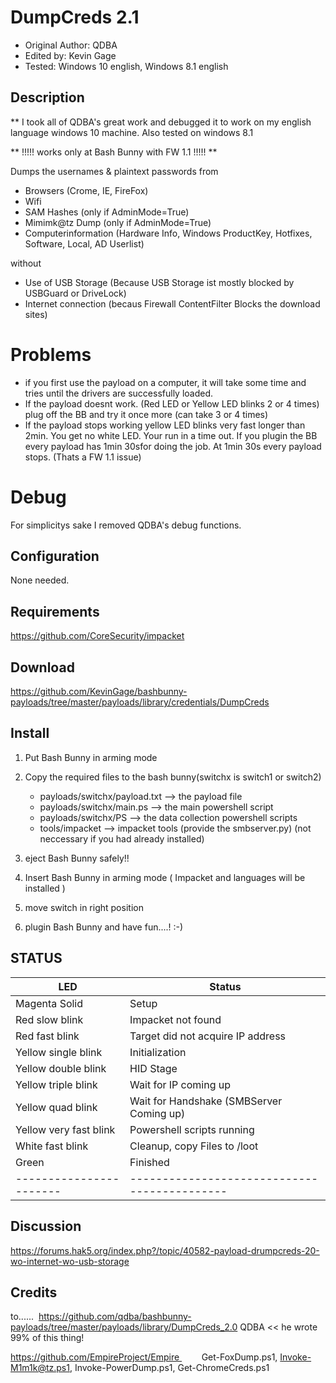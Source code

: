 ﻿# DumpCreds 2.1
* Original Author: QDBA
* Edited by: Kevin Gage
* Tested: Windows 10 english, Windows 8.1 english

## Description

** I took all of QDBA's great work and debugged it to work on my english language windows 10 machine.  Also tested on windows 8.1

** !!!!! works only at Bash Bunny with FW 1.1 !!!!! **

Dumps the usernames & plaintext passwords from 
 * Browsers (Crome, IE, FireFox)
 * Wifi 
 * SAM Hashes (only if AdminMode=True)
 * Mimimk@tz Dump (only if AdminMode=True)
 * Computerinformation (Hardware Info, Windows ProductKey, Hotfixes, Software, Local, AD Userlist)
 
 without 
 * Use of USB Storage (Because USB Storage ist mostly blocked by USBGuard or DriveLock)
 * Internet connection (becaus Firewall ContentFilter Blocks the download sites)
 
 
# Problems
- if you first use the payload on a computer, it will take some time and tries until the drivers are successfully loaded.
- If the payload doesnt work. (Red LED or Yellow LED blinks 2 or 4 times) plug off the BB  and try it once more (can take 3 or 4 times)
- If the payload stops working yellow LED blinks very fast longer than 2min. You get no white LED. Your run in a time out. 
  If you plugin the BB every payload has 1min 30sfor doing the job. At 1min 30s every payload stops. (Thats a FW 1.1 issue)  
 
# Debug 
For simplicitys sake I removed QDBA's debug functions.
 

## Configuration

None needed. 

## Requirements
https://github.com/CoreSecurity/impacket

## Download


https://github.com/KevinGage/bashbunny-payloads/tree/master/payloads/library/credentials/DumpCreds


## Install

1. Put Bash Bunny in arming mode

2. Copy the required files to the bash bunny(switchx is switch1 or switch2)
	* payloads/switchx/payload.txt --> the payload file
	* payloads/switchx/main.ps --> the main powershell script
	* payloads/switchx/PS --> the data collection powershell scripts
	* tools/impacket --> impacket tools (provide the smbserver.py) (not neccessary if you had already installed)
				
3. eject Bash Bunny safely!!

4. Insert Bash Bunny in arming mode ( Impacket and languages will be installed ) 		

5. move switch in right position

6. plugin Bash Bunny and have fun....! :-)


## STATUS

| LED                     | Status                                       |
| ----------------------- | -------------------------------------------- |
| Magenta Solid           | Setup                                        |
| Red slow blink          | Impacket not found                           |
| Red fast blink          | Target did not acquire IP address            |
| Yellow single blink     | Initialization                               |
| Yellow double blink     | HID Stage                                    |
| Yellow triple blink     | Wait for IP coming up                        |
| Yellow quad blink       | Wait for Handshake (SMBServer Coming up)     |
| Yellow very fast blink  | Powershell scripts running                   |
| White fast blink        | Cleanup, copy Files to <root>/loot           |
| Green              	  | Finished                                     |
| ----------------------- | -------------------------------------------- |


## Discussion

https://forums.hak5.org/index.php?/topic/40582-payload-drumpcreds-20-wo-internet-wo-usb-storage

## Credits

to...... 
https://github.com/qdba/bashbunny-payloads/tree/master/payloads/library/DumpCreds_2.0	QDBA << he wrote 99% of this thing!

https://github.com/EmpireProject/Empire         Get-FoxDump.ps1, Invoke-M1m1k@tz.ps1, Invoke-PowerDump.ps1, Get-ChromeCreds.ps1

